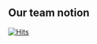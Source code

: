 ## Our team notion
[![Hits](https://hits.seeyoufarm.com/api/count/incr/badge.svg?url=https%3A%2F%2Fwww.notion.so%2Finvite%2Fea8384b0f467ba4ebd901ecaeaac4b3d304e06f5&count_bg=%2379C83D&title_bg=%23555555&icon=notion.svg&icon_color=%23E7E7E7&title=notion&edge_flat=false)](https://www.notion.so/invite/ea8384b0f467ba4ebd901ecaeaac4b3d304e06f5)
